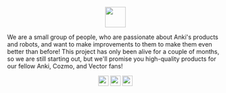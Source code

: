 <p align="center">
<img height="48px" src="https://razuproject.github.io/assets/logo.svg">
</p>


We are a small group of people, who are passionate about Anki's products and robots, and want to make improvements to them to make them even better than before!
This project has only been alive for a couple of months, so we are still starting out, but we'll promise you high-quality products for our fellow Anki, Cozmo, and Vector fans! 


<p align="center">
<a href="https://discord.gg/qdfhM3jjrt" target="_blank"><img height="24px" src="https://razuproject.github.io/assets/discord.svg"></a>
<a href="https://reddit.com/r/TheRazuProject" target="_blank"><img height="24px" src="https://razuproject.github.io/assets/reddit.svg"></a>
<a href="https://youtube.com/@RazuProject" target="_blank"><img height="24px" src="https://razuproject.github.io/assets/youtube.svg"></a>
</p>
